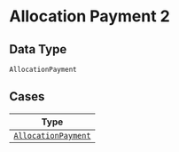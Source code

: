
# Allocation Payment 2

## Data Type

`AllocationPayment`

## Cases

| Type |
|  --- |
| [`AllocationPayment`](../../../doc/models/allocation-payment.md) |

